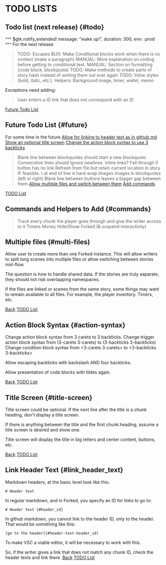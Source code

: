 # TODO LISTS

## Todo list (next release) {#todo}

^^^
$gtk.notify_extended! message: "wake up!", duration: 300, env: :prod
^^^
For the next release
> TODO: Escapes
> BUG: Make Conditional blocks work when there is no context (make a paragraph)
> MANUAL: More explanation on coding before getting to conditional text.
> MANUAL: Section on formatting (code block, blockquote)
> TODO: Make methods to create parts of story hash instead of writing them out over again
> TODO: Inline styles (bold, italic, etc.).
> Helpers: Background image, timer, wallet, memo

Exceptions need adding:
> User enters a ID link that does not correspond with an ID

[Future Todo List](#future)

## Future Todo List {#future}

For some time in the future
[Allow for linking to header text as in github md](#link_header_text)
[Show an optional title screen](#title-screen)
[Change the action block syntax to use 3 backticks](#action-syntax)
> Blank line between blockquotes should start a new blockquote. Consecutive lines should ignore newlines.
> Inline links?
> Fall through if button has no link
> Refresh from file but retain current location in story IF feasible.
> \ at end of line is hard wrap
> Images
> Images in blockquotes (left or right)
> Blank line between buttons leaves a bigger gap between them
[Allow multiple files and switch between them](#multi-files)
[Add commands](#commands)

[TODO List](#todo)

## Commands and Helpers to Add {#commands}
> Track every chunk the player goes through and give the writer access to it
> Timers
> Money
> Hide/Show Forked (& suspend interactivity)


## Multiple files (#multi-files)
Allow user to create more than one Forked instance. This will allow writers to split long scenes into multiple files or allow switching between stories mid-flow.

The question is how to handle shared data. If the stories are truly separate, they should not risk overlapping namespaces.

If the files are linked or scenes from the same story, some things may want to remain available to all files. For example, the player inventory. Timers, etc.

[Back](#future)
[TODO List](#todo)


## Action Block Syntax {#action-syntax}
Change action block syntax from 3 carets to 3 backticks.
Change trigger action block syntax from (3-carets 3-carets) to (3-backticks 3-backticks)
Change condition block syntax from <3-carets 3-carets> to <3-backticks 3-backticks>

Allow escaping backticks with backslash AND four backticks.

Allow presentation of code blocks with tildes again.

[Back](#future)
[TODO List](#todo)

## Title Screen {#title-screen}

Title screen could be optional. If the next line after the title is a chunk heading, don't display a title screen.

If there is anything between the title and the first chunk heading, assume a title screen is desired and show one.

Title screen will display the title in big letters and center content, buttons, etc.

[Back](#future)
[TODO List](#todo)

## Link Header Text {#link_header_text}

Markdown headers, at the basic level look like this:

```
# Header text
```

In regular markdown, and in Forked, you specify an ID for links to go to:
```
# Header text {#header_id}
```

In github markdown, you cannot link to the header ID, only to the header. That would be something like this:
```
[go to the header](#header-text-header_id)
```

To make VSC a viable editor, it will be necessary to work with this.

So, if the writer gives a link that does not match any chunk ID, check the header texts and link there.
[Back](#future)
[TODO List](#todo)